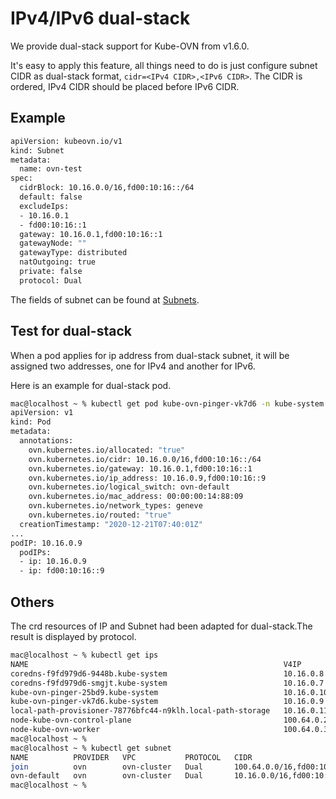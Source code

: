 # IPv4/IPv6 dual-stack
We provide dual-stack support for Kube-OVN from v1.6.0.

It's easy to apply this feature, all things need to do is just configure subnet CIDR as dual-stack format, ```cidr=<IPv4 CIDR>,<IPv6 CIDR>```. The CIDR is ordered, IPv4 CIDR should be placed before IPv6 CIDR.

## Example
```bash
apiVersion: kubeovn.io/v1
kind: Subnet
metadata: 
  name: ovn-test
spec:
  cidrBlock: 10.16.0.0/16,fd00:10:16::/64
  default: false
  excludeIps:
  - 10.16.0.1
  - fd00:10:16::1
  gateway: 10.16.0.1,fd00:10:16::1
  gatewayNode: ""
  gatewayType: distributed
  natOutgoing: true
  private: false
  protocol: Dual
```

The fields of subnet can be found at [Subnets](https://github.com/kubeovn/kube-ovn/blob/master/docs/subnet.md).

## Test for dual-stack

When a pod applies for ip address from dual-stack subnet, it will be assigned two addresses, one for IPv4 and another for IPv6.

Here is an example for dual-stack pod.
```bash
mac@localhost ~ % kubectl get pod kube-ovn-pinger-vk7d6 -n kube-system -o yaml
apiVersion: v1
kind: Pod
metadata:
  annotations:
    ovn.kubernetes.io/allocated: "true"
    ovn.kubernetes.io/cidr: 10.16.0.0/16,fd00:10:16::/64
    ovn.kubernetes.io/gateway: 10.16.0.1,fd00:10:16::1
    ovn.kubernetes.io/ip_address: 10.16.0.9,fd00:10:16::9
    ovn.kubernetes.io/logical_switch: ovn-default
    ovn.kubernetes.io/mac_address: 00:00:00:14:88:09
    ovn.kubernetes.io/network_types: geneve
    ovn.kubernetes.io/routed: "true"
  creationTimestamp: "2020-12-21T07:40:01Z"
...
podIP: 10.16.0.9
  podIPs:
  - ip: 10.16.0.9
  - ip: fd00:10:16::9
```

## Others
The crd resources of IP and Subnet had been adapted for dual-stack.The result is displayed by protocol.
```bash
mac@localhost ~ % kubectl get ips
NAME                                                         V4IP         V6IP             MAC                 NODE                     SUBNET
coredns-f9fd979d6-9448b.kube-system                          10.16.0.8    fd00:10:16::8    00:00:00:D6:16:9A   kube-ovn-control-plane   ovn-default
coredns-f9fd979d6-smgjt.kube-system                          10.16.0.7    fd00:10:16::7    00:00:00:17:E4:14   kube-ovn-worker          ovn-default
kube-ovn-pinger-25bd9.kube-system                            10.16.0.10   fd00:10:16::a    00:00:00:A6:2C:83   kube-ovn-control-plane   ovn-default
kube-ovn-pinger-vk7d6.kube-system                            10.16.0.9    fd00:10:16::9    00:00:00:14:88:09   kube-ovn-worker          ovn-default
local-path-provisioner-78776bfc44-n9klh.local-path-storage   10.16.0.11   fd00:10:16::b    00:00:00:9F:2C:FB   kube-ovn-worker          ovn-default
node-kube-ovn-control-plane                                  100.64.0.2   fd00:100:64::2   00:00:00:6C:96:3B   kube-ovn-control-plane   join
node-kube-ovn-worker                                         100.64.0.3   fd00:100:64::3   00:00:00:47:B8:A6   kube-ovn-worker          join
mac@localhost ~ %
mac@localhost ~ % kubectl get subnet
NAME          PROVIDER   VPC           PROTOCOL   CIDR                             PRIVATE   NAT     DEFAULT   GATEWAYTYPE   V4USED   V4AVAILABLE   V6USED   V6AVAILABLE
join          ovn        ovn-cluster   Dual       100.64.0.0/16,fd00:100:64::/64   false     false   false                   2        65531         2        1.8446744073709552e+19
ovn-default   ovn        ovn-cluster   Dual       10.16.0.0/16,fd00:10:16::/64     false     true    true      distributed   5        65528         5        1.8446744073709552e+19
mac@localhost ~ %

